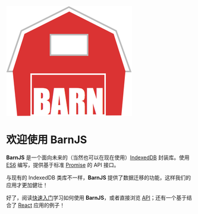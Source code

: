 ![BarnJS](./images/Barn.png)

# 欢迎使用 BarnJS

**BarnJS** 是一个面向未来的（当然也可以在现在使用）[IndexedDB](https://developer.mozilla.org/en-US/docs/Web/API/IndexedDB_API) 封装库。使用 [ES6](http://wiki.ecmascript.org/doku.php?id=harmony:modules) 编写，提供基于标准 [Promise](https://developer.mozilla.org/en-US/docs/Mozilla/JavaScript_code_modules/Promise.jsm/Promise) 的 API 接口。

与现有的 IndexedDB 类库不一样，**BarnJS** 提供了数据迁移的功能，这样我们的应用才更加健壮！

好了，阅读[快速入门](./getting-start.html)学习如何使用 **BarnJS**，或者直接浏览 [API](./database.html)；还有一个基于结合了 [React](http://facebook.github.io/react/index.html) 应用的例子！
